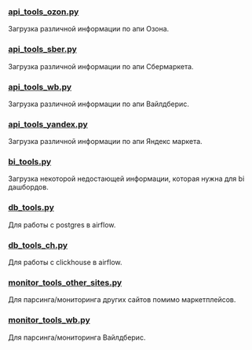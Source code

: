 ### [api_tools_ozon.py](api_tools_ozon.py)
Загрузка различной информации по апи Озона.
### [api_tools_sber.py](api_tools_sber.py)
Загрузка различной информации по апи Сбермаркета.
### [api_tools_wb.py](api_tools_wb.py)
Загрузка различной информации по апи Вайлдберис.
### [api_tools_yandex.py](api_tools_yandex.py)
Загрузка различной информации по апи Яндекс маркета.
### [bi_tools.py](bi_tools.py)
Загрузка некоторой недостающей информации, которая нужна для bi дашбордов.
### [db_tools.py](db_tools.py)
Для работы с postgres в airflow.
### [db_tools_ch.py](db_tools_ch.py)
Для работы с clickhouse в airflow.
### [monitor_tools_other_sites.py](monitor_tools_other_sites.py)
Для парсинга/мониторинга других сайтов помимо маркетплейсов.
### [monitor_tools_wb.py](monitor_tools_wb.py)
Для парсинга/мониторинга Вайлдберис.


